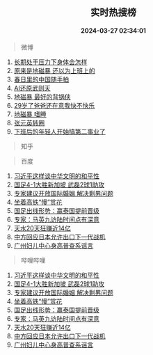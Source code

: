<div align="center"><h2>实时热搜榜</h2><h4>2024-03-27 02:34:01</h4></div>

> 微博  

1. [长期处于压力下身体会怎样](https://s.weibo.com/weibo?q=%23%E9%95%BF%E6%9C%9F%E5%A4%84%E4%BA%8E%E5%8E%8B%E5%8A%9B%E4%B8%8B%E8%BA%AB%E4%BD%93%E4%BC%9A%E6%80%8E%E6%A0%B7%23&t=31&band_rank=1&Refer=top)<br />
2. [原来是地磁暴 还以为上班上的](https://s.weibo.com/weibo?q=%E5%8E%9F%E6%9D%A5%E6%98%AF%E5%9C%B0%E7%A3%81%E6%9A%B4%20%E8%BF%98%E4%BB%A5%E4%B8%BA%E4%B8%8A%E7%8F%AD%E4%B8%8A%E7%9A%84&t=31&band_rank=2&Refer=top)<br />
3. [春日里的中国随手拍](https://s.weibo.com/weibo?q=%23%E6%98%A5%E6%97%A5%E9%87%8C%E7%9A%84%E4%B8%AD%E5%9B%BD%E9%9A%8F%E6%89%8B%E6%8B%8D%23&t=31&band_rank=3&Refer=top)<br />
4. [AI还原武则天](https://s.weibo.com/weibo?q=%23AI%E8%BF%98%E5%8E%9F%E6%AD%A6%E5%88%99%E5%A4%A9%23&t=31&band_rank=4&Refer=top)<br />
5. [地磁暴 最好的背锅侠](https://s.weibo.com/weibo?q=%E5%9C%B0%E7%A3%81%E6%9A%B4%20%E6%9C%80%E5%A5%BD%E7%9A%84%E8%83%8C%E9%94%85%E4%BE%A0&t=31&band_rank=5&Refer=top)<br />
6. [29岁了爸爸还在意我快不快乐](https://s.weibo.com/weibo?q=%2329%E5%B2%81%E4%BA%86%E7%88%B8%E7%88%B8%E8%BF%98%E5%9C%A8%E6%84%8F%E6%88%91%E5%BF%AB%E4%B8%8D%E5%BF%AB%E4%B9%90%23&t=31&band_rank=6&Refer=top)<br />
7. [地磁暴 嗜睡](https://s.weibo.com/weibo?q=%E5%9C%B0%E7%A3%81%E6%9A%B4%20%E5%97%9C%E7%9D%A1&t=31&band_rank=7&Refer=top)<br />
8. [张元英转圈](https://s.weibo.com/weibo?q=%E5%BC%A0%E5%85%83%E8%8B%B1%E8%BD%AC%E5%9C%88&t=31&band_rank=8&Refer=top)<br />
9. [下班后的年轻人开始搞第二事业了](https://s.weibo.com/weibo?q=%23%E4%B8%8B%E7%8F%AD%E5%90%8E%E7%9A%84%E5%B9%B4%E8%BD%BB%E4%BA%BA%E5%BC%80%E5%A7%8B%E6%90%9E%E7%AC%AC%E4%BA%8C%E4%BA%8B%E4%B8%9A%E4%BA%86%23&t=31&band_rank=9&Refer=top)<br />

> 知乎  


> 百度  

1. [习近平这样谈中华文明的和平性](https://www.baidu.com/s?wd=%E4%B9%A0%E8%BF%91%E5%B9%B3%E8%BF%99%E6%A0%B7%E8%B0%88%E4%B8%AD%E5%8D%8E%E6%96%87%E6%98%8E%E7%9A%84%E5%92%8C%E5%B9%B3%E6%80%A7&sa=fyb_news&rsv_dl=fyb_news)<br />
2. [国足4-1大胜新加坡 武磊2球1助攻](https://www.baidu.com/s?wd=%E5%9B%BD%E8%B6%B34-1%E5%A4%A7%E8%83%9C%E6%96%B0%E5%8A%A0%E5%9D%A1+%E6%AD%A6%E7%A3%8A2%E7%90%831%E5%8A%A9%E6%94%BB&sa=fyb_news&rsv_dl=fyb_news)<br />
3. [专家建议开放国际婚姻 解决剩男问题](https://www.baidu.com/s?wd=%E4%B8%93%E5%AE%B6%E5%BB%BA%E8%AE%AE%E5%BC%80%E6%94%BE%E5%9B%BD%E9%99%85%E5%A9%9A%E5%A7%BB+%E8%A7%A3%E5%86%B3%E5%89%A9%E7%94%B7%E9%97%AE%E9%A2%98&sa=fyb_news&rsv_dl=fyb_news)<br />
4. [坐着高铁“慢”赏花](https://www.baidu.com/s?wd=%E5%9D%90%E7%9D%80%E9%AB%98%E9%93%81%E2%80%9C%E6%85%A2%E2%80%9D%E8%B5%8F%E8%8A%B1&sa=fyb_news&rsv_dl=fyb_news)<br />
5. [国足出线形势：赢泰国提前晋级](https://www.baidu.com/s?wd=%E5%9B%BD%E8%B6%B3%E5%87%BA%E7%BA%BF%E5%BD%A2%E5%8A%BF%EF%BC%9A%E8%B5%A2%E6%B3%B0%E5%9B%BD%E6%8F%90%E5%89%8D%E6%99%8B%E7%BA%A7&sa=fyb_news&rsv_dl=fyb_news)<br />
6. [专家：马英九访陆时间点有深意](https://www.baidu.com/s?wd=%E4%B8%93%E5%AE%B6%EF%BC%9A%E9%A9%AC%E8%8B%B1%E4%B9%9D%E8%AE%BF%E9%99%86%E6%97%B6%E9%97%B4%E7%82%B9%E6%9C%89%E6%B7%B1%E6%84%8F&sa=fyb_news&rsv_dl=fyb_news)<br />
7. [天水20天狂赚近14亿](https://www.baidu.com/s?wd=%E5%A4%A9%E6%B0%B420%E5%A4%A9%E7%8B%82%E8%B5%9A%E8%BF%9114%E4%BA%BF&sa=fyb_news&rsv_dl=fyb_news)<br />
8. [中方回应日本允许出口下一代战机](https://www.baidu.com/s?wd=%E4%B8%AD%E6%96%B9%E5%9B%9E%E5%BA%94%E6%97%A5%E6%9C%AC%E5%85%81%E8%AE%B8%E5%87%BA%E5%8F%A3%E4%B8%8B%E4%B8%80%E4%BB%A3%E6%88%98%E6%9C%BA&sa=fyb_news&rsv_dl=fyb_news)<br />
9. [广州妇儿中心身高普查系谣言](https://www.baidu.com/s?wd=%E5%B9%BF%E5%B7%9E%E5%A6%87%E5%84%BF%E4%B8%AD%E5%BF%83%E8%BA%AB%E9%AB%98%E6%99%AE%E6%9F%A5%E7%B3%BB%E8%B0%A3%E8%A8%80&sa=fyb_news&rsv_dl=fyb_news)<br />

> 哔哩哔哩  

1. [习近平这样谈中华文明的和平性](https://www.baidu.com/s?wd=%E4%B9%A0%E8%BF%91%E5%B9%B3%E8%BF%99%E6%A0%B7%E8%B0%88%E4%B8%AD%E5%8D%8E%E6%96%87%E6%98%8E%E7%9A%84%E5%92%8C%E5%B9%B3%E6%80%A7&sa=fyb_news&rsv_dl=fyb_news)<br />
2. [国足4-1大胜新加坡 武磊2球1助攻](https://www.baidu.com/s?wd=%E5%9B%BD%E8%B6%B34-1%E5%A4%A7%E8%83%9C%E6%96%B0%E5%8A%A0%E5%9D%A1+%E6%AD%A6%E7%A3%8A2%E7%90%831%E5%8A%A9%E6%94%BB&sa=fyb_news&rsv_dl=fyb_news)<br />
3. [专家建议开放国际婚姻 解决剩男问题](https://www.baidu.com/s?wd=%E4%B8%93%E5%AE%B6%E5%BB%BA%E8%AE%AE%E5%BC%80%E6%94%BE%E5%9B%BD%E9%99%85%E5%A9%9A%E5%A7%BB+%E8%A7%A3%E5%86%B3%E5%89%A9%E7%94%B7%E9%97%AE%E9%A2%98&sa=fyb_news&rsv_dl=fyb_news)<br />
4. [坐着高铁“慢”赏花](https://www.baidu.com/s?wd=%E5%9D%90%E7%9D%80%E9%AB%98%E9%93%81%E2%80%9C%E6%85%A2%E2%80%9D%E8%B5%8F%E8%8A%B1&sa=fyb_news&rsv_dl=fyb_news)<br />
5. [国足出线形势：赢泰国提前晋级](https://www.baidu.com/s?wd=%E5%9B%BD%E8%B6%B3%E5%87%BA%E7%BA%BF%E5%BD%A2%E5%8A%BF%EF%BC%9A%E8%B5%A2%E6%B3%B0%E5%9B%BD%E6%8F%90%E5%89%8D%E6%99%8B%E7%BA%A7&sa=fyb_news&rsv_dl=fyb_news)<br />
6. [专家：马英九访陆时间点有深意](https://www.baidu.com/s?wd=%E4%B8%93%E5%AE%B6%EF%BC%9A%E9%A9%AC%E8%8B%B1%E4%B9%9D%E8%AE%BF%E9%99%86%E6%97%B6%E9%97%B4%E7%82%B9%E6%9C%89%E6%B7%B1%E6%84%8F&sa=fyb_news&rsv_dl=fyb_news)<br />
7. [天水20天狂赚近14亿](https://www.baidu.com/s?wd=%E5%A4%A9%E6%B0%B420%E5%A4%A9%E7%8B%82%E8%B5%9A%E8%BF%9114%E4%BA%BF&sa=fyb_news&rsv_dl=fyb_news)<br />
8. [中方回应日本允许出口下一代战机](https://www.baidu.com/s?wd=%E4%B8%AD%E6%96%B9%E5%9B%9E%E5%BA%94%E6%97%A5%E6%9C%AC%E5%85%81%E8%AE%B8%E5%87%BA%E5%8F%A3%E4%B8%8B%E4%B8%80%E4%BB%A3%E6%88%98%E6%9C%BA&sa=fyb_news&rsv_dl=fyb_news)<br />
9. [广州妇儿中心身高普查系谣言](https://www.baidu.com/s?wd=%E5%B9%BF%E5%B7%9E%E5%A6%87%E5%84%BF%E4%B8%AD%E5%BF%83%E8%BA%AB%E9%AB%98%E6%99%AE%E6%9F%A5%E7%B3%BB%E8%B0%A3%E8%A8%80&sa=fyb_news&rsv_dl=fyb_news)<br />
